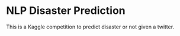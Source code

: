 # NLP Disaster Prediction

This is a Kaggle competition to predict disaster or not given a twitter.
